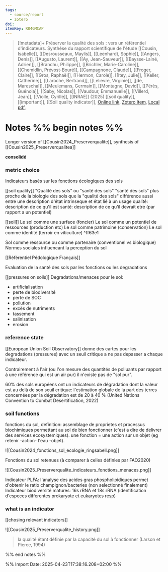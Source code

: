 ```yaml
---
tags:
  - source/report
  - zotero
doi: 
itemKey: R84GMCAP
---
```

>[!metadata]+
> Préserver la qualité des sols : vers un référentiel d'indicateurs. Synthèse du rapport scientifique de l'étude
> [[Cousin, Isabelle]], [[Desrousseaux, Maylis]], [[Leenhardt, Sophie]], [[Angers, Denis]], [[Augusto, Laurent]], [[Ay, Jean-Sauveur]], [[Baysse-Lainé, Adrien]], [[Branchu, Philippe]], [[Brichler, Marie-Caroline]], [[Chemidlin, Prévost-Bouré]], [[Campagnone, Claude]], [[Froger, Claire]], [[Gros, Raphaël]], [[Hermon, Carole]], [[Itey, Julie]], [[Keller, Catherine]], [[Laroche, Bertrand]], [[Lelievre, Virginie]], [[de, Mareschal]], [[Meulemans, Germain]], [[Montagne, David]], [[Pérès, Guénola]], [[Saby, Nicolas]], [[Vaudour, Emmanuelle]], [[Villerd, Jean]], [[Violle, Cyrille]], 
> [[INRAE]] (2025)
> [[soil quality]], [[important]], [[Soil quality indicator]], 
> [Online link](https://hal.inrae.fr/hal-04828558), [Zotero Item](zotero://select/library/items/R84GMCAP), [Local pdf](file://C:/Users/aburg/Documents/references/zotero/storage/JJMRFALA/Cousin2025_Preserverqualite.pdf), 


# Notes %% begin notes %%
Longer version of [[Cousin2024_Preserverqualite]], synthesis of [[Cousin2025_Preserverqualitea]]

**consolidé**
### metric choice
Indicateurs basés sur les fonctions écologiques des sols

[[soil quality]]
"Qualité des sols" ou "santé des sols"
"santé des sols" plus proche de la biologie des sols que la "qualité des sols"
différence aussi entre une description d'état intrinseque et état lié à un usage
qualité: description de ce qu'il est
santé: description de ce qu'il devrait etre (par rapport a un potentiel)

[[soil]]
Le sol comme une surface (foncier)
Le sol comme un potentiel de ressources (production etc)
Le sol comme patrimoine (conservation)
Le sol comme identité (terroir en viticulture) ^ff63e1

Sol comme ressource ou comme partenaire (conventionel vs biologique)
Normes sociales influencant la perception du sol

[[Référentiel Pédologique Français]]

Evaluation de la santé des sols par les fonctions ou les degradations

[[pressures on soils]]
Degradations/menaces pour le sol:
- artificialisation
- perte de biodiversité
- perte de SOC
- pollution
- excès de nutriments
- tassement
- salinisation
- erosion

### reference state
[[European Union Soil Observatory]] donne des cartes pour les degradations (pressures) avec un seuil critique a ne pas depasser a chaque indicateur.

Contrairement à l'air (ou l'on mesure des quantités de polluants par rapport à une référence qui est un air pur) il n'existe pas de "sol pur".

60% des sols européens ont un indicateurs de dégradation dont la valeur est au delà de son seuil critique: l'estimation globale de la part des terres concernées par la dégradation est de 20 à 40 % (United Nations Convention to Combat Desertification, 2022)
### soil functions
fonctions du sol, definition: assemblage de proprietes et processus biochimiques permettant au sol de bien fonctionner (c'est a dire de delivrer des services ecosystemiques). une fonction = une action sur un objet (eg retenir -action- l'eau -objet).

![[Cousin2024_fonctions_sol_ecologie_ringsabell.png]]

Fonctions du sol retenues (à comparer à celles définies par FAO2020)


![[Cousin2025_Preserverqualite_indicateurs_fonctions_menaces.png]]

Indicateur PLFA: l'analyse des acides gras phospholipidiques permet d'obtenir le ratio champignon/bacteries (non selectionné finalement)
Indicateur biodiversité matures: 16s rRNA et 18s rRNA (identification d'especes differentes prokaryote et eukaryotes resp)
### what is an indicator
 [[chosing relevant indicators]]


![[Cousin2025_Preserverqualite_history.png]]

> la qualité étant définie par la capacité du sol à fonctionner (Larson et Pierce, 1994)


%% end notes %%

%% Import Date: 2025-04-23T17:38:16.208+02:00 %%
